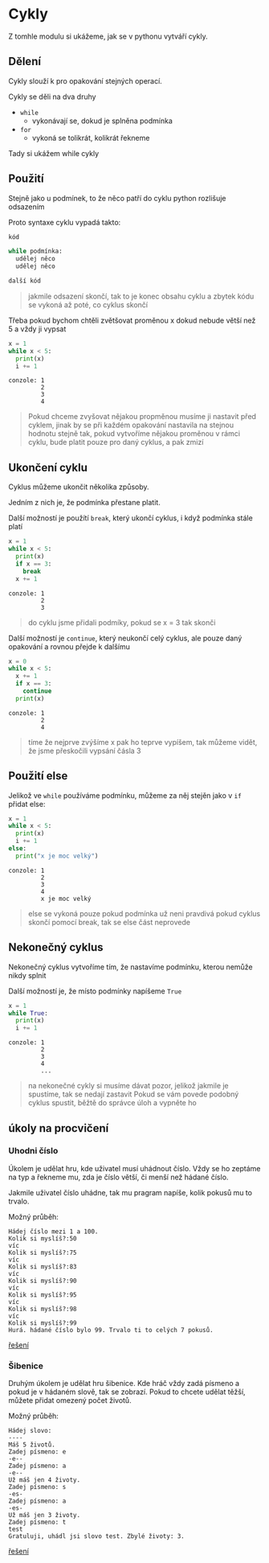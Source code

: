 # Cykly

Z tomhle modulu si ukážeme, jak se v pythonu vytváří cykly.

## Dělení

Cykly slouží k pro opakování stejných operací.

Cykly se děli na dva druhy 
- `while`
  - vykonávají se, dokud je splněna podmínka
- `for`
  - vykoná se tolikrát, kolikrát řekneme

Tady si ukážem while cykly

## Použití

Stejně jako u podmínek, to že něco patří do cyklu python rozlišuje odsazením

Proto syntaxe cyklu vypadá takto:
```python
kód

while podmínka:
  udělej něco
  udělej něco

další kód
```
> jakmile odsazení skončí, tak to je konec obsahu cyklu a zbytek kódu se vykoná až poté, co cyklus skončí

Třeba pokud bychom chtěli zvětšovat proměnou x dokud nebude větší než 5 a vždy ji vypsat
```python
x = 1
while x < 5:
  print(x)
  i += 1
```
```
conzole: 1
         2
         3
         4
```
> Pokud chceme zvyšovat nějakou propměnou musíme ji nastavit před cyklem, jinak by se při každém opakování nastavila na stejnou hodnotu
> stejně tak, pokud vytvoříme nějakou proměnou v rámci cyklu, bude platit pouze pro daný cyklus, a pak zmizí

## Ukončení cyklu

Cyklus můžeme ukončit několika způsoby.

Jedním z nich je, že podmínka přestane platit.

Další možností je použítí `break`, který ukončí cyklus, i když podmínka stále platí

```python
x = 1
while x < 5:
  print(x)
  if x == 3:
    break
  x += 1
```
```
conzole: 1
         2
         3
```
> do cyklu jsme přidali podmíky, pokud se x = 3 tak skonči

Další možností je `continue`, který neukončí celý cyklus, ale pouze daný opakování a rovnou přejde k dalšímu
```python
x = 0
while x < 5:
  x += 1
  if x == 3:
    continue
  print(x)
```
```
conzole: 1
         2
         4
```
> tíme že nejprve zvýšíme x pak ho teprve vypíšem, tak můžeme vidět, že jsme přeskočili vypsání čásla 3

## Použití else

Jelikož ve `while` používáme podmínku, můžeme za něj stejěn jako v `if` přidat else:
```python
x = 1
while x < 5:
  print(x)
  i += 1
else:
  print("x je moc velký")
```
```
conzole: 1
         2
         3
         4
         x je moc velký
```
> else se vykoná pouze pokud podmínka už neni pravdivá
> pokud cyklus skončí pomocí break, tak se else část neprovede

## Nekonečný cyklus

Nekonečný cyklus vytvoříme tím, že nastavíme podmínku, kterou nemůže nikdy splnit

Další možností je, že místo podmínky napíšeme `True`

```python
x = 1
while True:
  print(x)
  i += 1
```
```
conzole: 1
         2
         3
         4
         ...
```
> na nekonečné cykly si musíme dávat pozor, jelikož jakmile je spustíme, tak se nedají zastavit
> Pokud se vám povede podobný cyklus spustit, běžtě do správce úloh a vypněte ho

## úkoly na procvičení

### Uhodni číslo

Úkolem je udělat hru, kde uživatel musí uhádnout číslo. Vždy se ho zeptáme na typ a řekneme mu, zda je číslo větší, či menší než hádané číslo.

Jakmile uživatel číslo uhádne, tak mu pragram napíše, kolik pokusů mu to trvalo.

Možný průběh:
```
Hádej číslo mezi 1 a 100.
Kolik si myslíš?:50
víc
Kolik si myslíš?:75
víc
Kolik si myslíš?:83
víc
Kolik si myslíš?:90
víc
Kolik si myslíš?:95
víc
Kolik si myslíš?:98
víc
Kolik si myslíš?:99
Hurá. hádané číslo bylo 99. Trvalo ti to celých 7 pokusů.
```

[řešení](/content/python/ukoly/hadej_cislo.md)

### Šibenice

Druhým úkolem je udělat hru šibenice. Kde hráč vždy zadá písmeno a pokud je v hádaném slově, tak se zobrazí. Pokud to chcete udělat těžší, můžete přidat omezený počet životů.

Možný průběh:
```
Hádej slovo:
----
Máš 5 životů.
Zadej písmeno: e
-e--
Zadej písmeno: a
-e--
Už máš jen 4 životy.
Zadej písmeno: s
-es-
Zadej písmeno: a
-es-
Už máš jen 3 životy.
Zadej písmeno: t
test
Gratuluji, uhádl jsi slovo test. Zbylé životy: 3.
```

[řešení](/content/python/ukoly/sibenice.md)